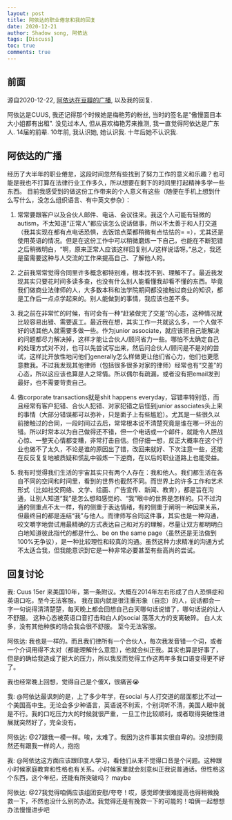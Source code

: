 ```yaml
---
layout: post
title: 阿依达的职业倦怠和我的回复
date: 2020-12-21
author: Shadow song, 阿依达
tags: [Discuss]
toc: true
comments: true
---
```


## 前面

源自2020-12-22, [阿依达在豆瓣的广播](https://www.douban.com/people/ayida365/status/3222711420/?start=0#comments), 以及我的回复. 

阿依达是CUUS, 我还记得那个时候她是梅艳芳的粉丝, 当时的签名是"傲慢面目本大小姐都有出租". 没见过本人, 但从喜欢梅艳芳来推测, 我一直觉得阿依达是广东人. 14届的前辈. 10年前, 我认识她, 她认识我. 十年后她不认识我. 

## 阿依达的广播

经历了大半年的职业倦怠，这段时间忽然有些找到了努力工作的意义和乐趣？也可能是我也不打算在法律行业工作多久，所以想要在剩下的时间里打起精神多学一些东西。
目前我感受到的做这份工作带来的个人意义有这些（随便在手机上想到什么写什么，没怎么组织语言、有中英文参杂）：

1. 常常要跟客户以及合伙人邮件、电话、会议往来。我这个人可能有轻微的autism，不太知道“正常人”都应该怎么说话做事，所以不太善于和人打交道（我其实现在都有点电话恐惧，去饭馆点菜都稍微有点怯怯的= =），尤其还是使用英语的情况。但是在这份工作中可以稍微磨炼一下自己，也能在不断犯错之后稍微明白，“啊，原来正常人应该这样回复别人/这样说话呀。”总之，我还是蛮需要这种与人交流的工作来提高自己、了解他人的。

2. 之前我常常觉得合同里许多概念都特别难，根本找不到、理解不了。最近我发现其实只要花时间多读多查，也没有什么别人能看懂我却看不懂的东西。毕竟我们做商业法律师的人，大多数本科和法学院期间都没接触过商业的知识，都是工作后一点点学起来的。别人能做到的事情，我应该也差不多。

3. 我之前在非常忙的时候，有时会有一种“赶紧做完了交差”的心态，这种情况就比较容易出错、需要返工。最近我在想，其实工作一共就这么多，一个人做不好的话其他人就需要多做一些。作为junior associate，就应该把自己能解决的问题都尽力解决掉，这样才能让合伙人/顾问省力一些。哪怕不太确定自己的处理方式对不对，也可以先尝试写出来，然后问合伙人/顾问是不是对的尝试，这样比开放性地问他们generally怎么样做更让他们省心力，他们也更愿意教我。不过我发现其他律师（包括很多很多对家的律师）经常也有“交差”的心态，所以这应该也算是人之常情。所以偶尔有疏漏，或者没有把email发到最好，也不需要苛责自己。

4. 做corporate transactions就是shit happens everyday，容错率特别低，而且经常有客户犯错、合伙人犯错、对家犯错之后怪到junior associates头上来的事情（大部分错误都可以弥补，只是面子上有些尴尬）。尤其是一些很久以前接触过的合同，一段时间过去后，常常根本说不清楚究竟是谁在哪一环出的错。所以时常本以为自己做得还不错，但一个电话或一个邮件，就能令人胆战心惊、一整天心情都变糟，非常打击自信。但仔细一想，反正大概率在这个行业也做不了太久，不论是谁的原因出了错，改回来就好、下次注意一些，还能在反反复复地被质疑和慌乱中锻炼一下逆商，在以后的职业道路上也能受益。

5. 我有时觉得我们生活的宇宙其实只有两个人存在：我和他人。我们都生活在各自不同的空间和时间里，看到的世界也截然不同。而世界上的许多工作和艺术形式（比如社交网络、文学、绘画、广告宣传、新闻、教育），都是旨在沟通，让别人知道“我”是怎么想和感觉的、“我”眼中的世界是怎样的。只不过沟通的侧重点不太一样，有的侧重于表达情绪，有的侧重于阐明一种因果关系，但最终目的都是连结“我”与他人。而律师写合同这件事，其实也是一种沟通，咬文嚼字地尝试用最精确的方式表达自己和对方的理解，尽量让双方都明明白白地知道彼此指代的都是什么、be on the same page（虽然还是无法做到100%无争议），是一种比较理性和较真的沟通。虽然这种力求精准的沟通方式不太适合我，但我能意识到它是一种非常必要甚至有些高尚的尝试。

## 回复讨论

我: Cuus 15er 来美国10年，第一条附议。大概在2014年左右形成了白人恐惧症和英语口吃，至今无法客服。 我在国内就是很注重形象（自恋）的人，说话都会一字一句说得清清楚楚，每天晚上都会回想自己白天哪句话说错了，哪句话说的让人不舒服。 这种心态被英语口音打击和白人的social 落落大方的支离破碎。 白人太多，没有其他种族的场合我会很不舒服。 至今无法客服。

阿依达: 我也是一样的。而且我们律所有一个合伙人，每次我发音错一个词，或者一个介词用得不太对（都能理解什么意思），他就会纠正我。其实也算是好事了，但是的确给我造成了挺大的压力，所以我反而觉得工作这两年多我口语变得更不好了。

我也经常晚上回想，觉得自己是个傻X，很痛苦😭

我: @阿依达最讽刺的是，上了多少年学，在social 与人打交道的层面都比不过一个美国高中生。无论会多少种语言，英语说不利索，个别词听不清，美国人眼中就是不行。我的口吃压力大的时候就很严重，一旦工作比较顺利，或者取得突破性进展就突然好了，完全没有。

阿依达: @27跟我一模一样。唉，太难了。我因为这件事其实很自卑的。没想到竟然还有跟我一样的人，抱抱

我: @阿依达这方面应该跟印度人学习，看他们从来不觉得口音是个问题。这种跟小时候家庭教育和性格也有关系。小时候家里就会刻意纠正我说普通话。但性格这个东西，这个年纪，还能有所突破吗？ maybe

阿依达: @27我觉得咱俩应该组团安慰/夸夸！哎，感觉即使很难提高也得稍微挽救一下，不然也没什么别的办法。我觉得还是有挽救一下的可能的！咱俩一起想想办法慢慢进步吧


